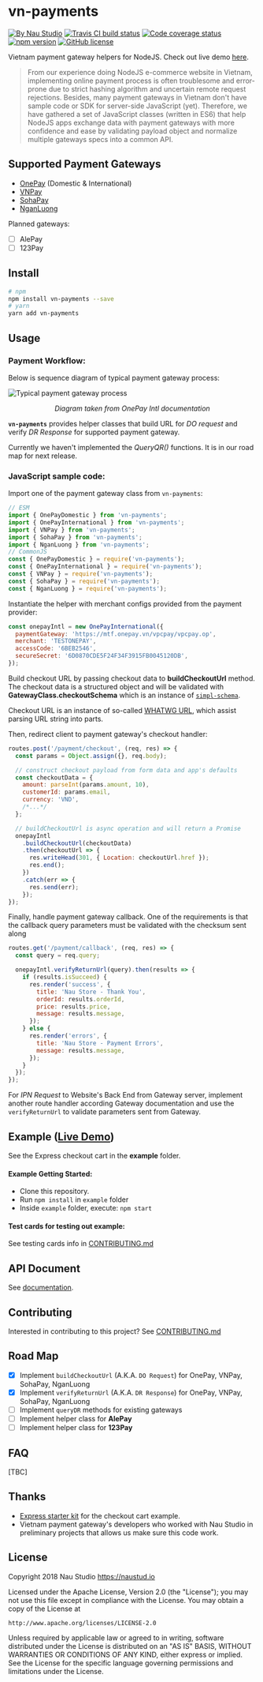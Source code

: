 # vn-payments

[![By Nau Studio](https://img.shields.io/badge/By-Nau%20Studio-977857.svg)](https://naustud.io)
[![Travis CI build status](https://img.shields.io/travis/naustudio/node-vn-payments/develop.svg)](https://travis-ci.org/naustudio/node-vn-payments/)
[![Code coverage status](https://img.shields.io/codecov/c/github/naustudio/node-vn-payments/develop.svg)](https://codecov.io/gh/naustudio/node-vn-payments/branch/develop)
[![npm version](https://img.shields.io/npm/v/vn-payments.svg)](https://www.npmjs.com/package/vn-payments)
[![GitHub license](https://img.shields.io/github/license/naustudio/node-vn-payments.svg)](https://github.com/naustudio/node-vn-payments/blob/master/LICENSE)

Vietnam payment gateway helpers for NodeJS. Check out live demo [here](https://vn-payments-demo.now.sh).

> From our experience doing NodeJS e-commerce website in Vietnam, implementing online payment process is often troublesome and error-prone due to strict hashing algorithm and uncertain remote request rejections.
> Besides, many payment gateways in Vietnam don't have sample code or SDK for server-side JavaScript (yet). Therefore, we have gathered a set of JavaScript classes (written in ES6) that help NodeJS apps exchange data with payment gateways with more confidence and ease by validating payload object and normalize multiple gateways specs into a common API.

## Supported Payment Gateways

* [OnePay](http://onepay.com.vn/) (Domestic & International)
* [VNPay](https://vnpay.vn/)
* [SohaPay](https://sohapay.vn/)
* [NganLuong](https://www.nganluong.vn/nganluong/home.html)

Planned gateways:

* [ ] AlePay
* [ ] 123Pay

## Install

```sh
# npm
npm install vn-payments --save
# yarn
yarn add vn-payments
```

## Usage

### Payment Workflow:

Below is sequence diagram of typical payment gateway process:

![Typical payment gateway process](https://raw.githubusercontent.com/naustudio/node-vn-payments/master/docs/payment-gateway-process.jpg)

<p align="center"><em>Diagram taken from OnePay Intl documentation</em></p>

**`vn-payments`** provides helper classes that build URL for _DO request_ and verify _DR Response_ for supported payment gateway.

Currently we haven't implemented the _QueryQR()_ functions. It is in our road map for next release.

### JavaScript sample code:

Import one of the payment gateway class from `vn-payments`:

```js
// ESM
import { OnePayDomestic } from 'vn-payments';
import { OnePayInternational } from 'vn-payments';
import { VNPay } from 'vn-payments';
import { SohaPay } from 'vn-payments';
import { NganLuong } from 'vn-payments';
// CommonJS
const { OnePayDomestic } = require('vn-payments');
const { OnePayInternational } = require('vn-payments');
const { VNPay } = require('vn-payments');
const { SohaPay } = require('vn-payments');
const { NganLuong } = require('vn-payments');
```

Instantiate the helper with merchant configs provided from the payment provider:

```js
const onepayIntl = new OnePayInternational({
  paymentGateway: 'https://mtf.onepay.vn/vpcpay/vpcpay.op',
  merchant: 'TESTONEPAY',
  accessCode: '6BEB2546',
  secureSecret: '6D0870CDE5F24F34F3915FB0045120DB',
});
```

Build checkout URL by passing checkout data to **buildCheckoutUrl** method. The checkout data is a structured object and will be validated with **GatewayClass.checkoutSchema** which is an instance of [`simpl-schema`](https://github.com/aldeed/simple-schema-js).

Checkout URL is an instance of so-called [WHATWG URL](https://nodejs.org/api/url.html#url_url), which assist parsing URL string into parts.

Then, redirect client to payment gateway's checkout handler:

```js
routes.post('/payment/checkout', (req, res) => {
  const params = Object.assign({}, req.body);

  // construct checkout payload from form data and app's defaults
  const checkoutData = {
    amount: parseInt(params.amount, 10),
    customerId: params.email,
    currency: 'VND',
    /*...*/
  };

  // buildCheckoutUrl is async operation and will return a Promise
  onepayIntl
    .buildCheckoutUrl(checkoutData)
    .then(checkoutUrl => {
      res.writeHead(301, { Location: checkoutUrl.href });
      res.end();
    })
    .catch(err => {
      res.send(err);
    });
});
```

Finally, handle payment gateway callback. One of the requirements is that the callback query parameters must be validated with the checksum sent along

```js
routes.get('/payment/callback', (req, res) => {
  const query = req.query;

  onepayIntl.verifyReturnUrl(query).then(results => {
    if (results.isSucceed) {
      res.render('success', {
        title: 'Nau Store - Thank You',
        orderId: results.orderId,
        price: results.price,
        message: results.message,
      });
    } else {
      res.render('errors', {
        title: 'Nau Store - Payment Errors',
        message: results.message,
      });
    }
  });
});
```

For _IPN Request_ to Website's Back End from Gateway server, implement another route handler according Gateway documentation and use the `verifyReturnUrl` to validate parameters sent from Gateway.

## Example ([Live Demo](https://vn-payments-demo.now.sh))

See the Express checkout cart in the **example** folder.

#### Example Getting Started:

* Clone this repository.
* Run `npm install` in `example` folder
* Inside `example` folder, execute: `npm start`

#### Test cards for testing out example:

See testing cards info in [CONTRIBUTING.md](https://github.com/naustudio/node-vn-payments/blob/master/CONTRIBUTING.md#testing-cards-for-payment-tests)

## API Document

See [documentation](http://code.naustud.io/node-vn-payments).

## Contributing

Interested in contributing to this project? See [CONTRIBUTING.md](https://github.com/naustudio/node-vn-payments/blob/master/CONTRIBUTING.md)

## Road Map

* [x] Implement `buildCheckoutUrl` (A.K.A. `DO Request`) for OnePay, VNPay, SohaPay, NganLuong
* [x] Implement `verifyReturnUrl` (A.K.A. `DR Response`) for OnePay, VNPay, SohaPay, NganLuong
* [ ] Implement `queryDR` methods for existing gateways
* [ ] Implement helper class for **AlePay**
* [ ] Implement helper class for **123Pay**

## FAQ

[TBC]

## Thanks

* [Express starter kit](https://github.com/vmasto/express-babel) for the checkout cart example.
* Vietnam payment gateway's developers who worked with Nau Studio in preliminary projects that allows us make sure this code work.

## License

Copyright 2018 Nau Studio <https://naustud.io>

Licensed under the Apache License, Version 2.0 (the "License");
you may not use this file except in compliance with the License.
You may obtain a copy of the License at

    http://www.apache.org/licenses/LICENSE-2.0

Unless required by applicable law or agreed to in writing, software
distributed under the License is distributed on an "AS IS" BASIS,
WITHOUT WARRANTIES OR CONDITIONS OF ANY KIND, either express or implied.
See the License for the specific language governing permissions and
limitations under the License.
